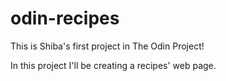 # odin-recipes

This is Shiba's first project in The Odin Project!

In this project I'll be creating a recipes' web page.